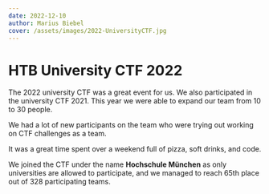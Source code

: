 ```yaml
---
date: 2022-12-10
author: Marius Biebel
cover: /assets/images/2022-UniversityCTF.jpg
---
```


# HTB University CTF 2022

The 2022 university CTF was a great event for us. We also participated in the university CTF 2021. This year we were able to expand our team from 10 to 30 people.

We had a lot of new participants on the team who were trying out working on CTF challenges as a team.

It was a great time spent over a weekend full of pizza, soft drinks, and code.

We joined the CTF under the name **Hochschule München** as only universities are allowed to participate, and we managed to reach 65th place out of 328 participating teams.